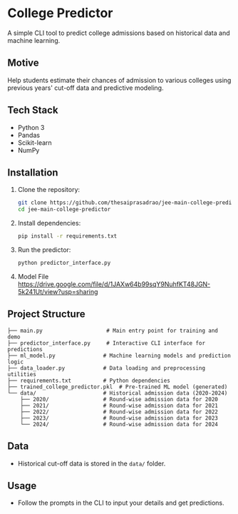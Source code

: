 # College Predictor

A simple CLI tool to predict college admissions based on historical data and machine learning.

## Motive
Help students estimate their chances of admission to various colleges using previous years' cut-off data and predictive modeling.

## Tech Stack
- Python 3
- Pandas
- Scikit-learn
- NumPy

## Installation
1. Clone the repository:
   ```bash
   git clone https://github.com/thesaiprasadrao/jee-main-college-predictor.git
   cd jee-main-college-predictor
   ```
2. Install dependencies:
   ```bash
   pip install -r requirements.txt
   ```
3. Run the predictor:
   ```bash
   python predictor_interface.py
   ```
4. Model File
   https://drive.google.com/file/d/1JAXw64b99sqY9NuhfKT48JGN-5k241Ut/view?usp=sharing

## Project Structure
```
├── main.py                    # Main entry point for training and demo
├── predictor_interface.py     # Interactive CLI interface for predictions
├── ml_model.py               # Machine learning models and prediction logic
├── data_loader.py            # Data loading and preprocessing utilities
├── requirements.txt          # Python dependencies
├── trained_college_predictor.pkl  # Pre-trained ML model (generated)
└── data/                     # Historical admission data (2020-2024)
    ├── 2020/                 # Round-wise admission data for 2020
    ├── 2021/                 # Round-wise admission data for 2021
    ├── 2022/                 # Round-wise admission data for 2022
    ├── 2023/                 # Round-wise admission data for 2023
    └── 2024/                 # Round-wise admission data for 2024
```

## Data
- Historical cut-off data is stored in the `data/` folder.

## Usage
- Follow the prompts in the CLI to input your details and get predictions.
